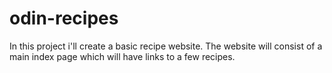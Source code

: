 # odin-recipes

In this project i'll create a basic recipe website. The website will consist of a main index page which will have
links to a few recipes. 